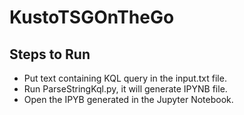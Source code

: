 # KustoTSGOnTheGo
## Steps to Run
* Put text containing KQL query in the input.txt file.
* Run ParseStringKql.py, it will generate IPYNB file.
* Open the IPYB generated in the Jupyter Notebook.